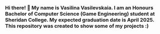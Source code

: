 ### Hi there! 👋 My name is Vasilina Vasilevskaia. I am an Honours Bachelor of Computer Science (Game Engineering) student at Sheridan College. My expected graduation date is April 2025. This repository was created to show some of my projects :)

<!--
**vasilinaSheridan/vasilinaSheridan** is a ✨ _special_ ✨ repository because its `README.md` (this file) appears on your GitHub profile.

Here are some ideas to get you started:

- 🔭 I’m currently working on ...
- 🌱 I’m currently learning ...
- 👯 I’m looking to collaborate on ...
- 🤔 I’m looking for help with ...
- 💬 Ask me about ...
- 📫 How to reach me: ...
- 😄 Pronouns: ...
- ⚡ Fun fact: ...
-->
